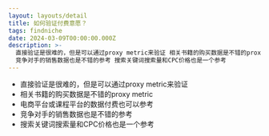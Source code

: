 ```yaml
---
layout: layouts/detail
title: 如何验证付费意愿？
tags: findniche
date: 2024-03-09T00:00:00.000Z
description: >-
  直接验证是很难的，但是可以通过proxy metric来验证 相关书籍的购买数据是不错的proxy metric 电商平台或课程平台的数据付费也可以参考
  竞争对手的销售数据也是不错的参考 搜索关键词搜索量和CPC价格也是一个参考
---
```

* 直接验证是很难的，但是可以通过proxy metric来验证
* 相关书籍的购买数据是不错的proxy metric
* 电商平台或课程平台的数据付费也可以参考
* 竞争对手的销售数据也是不错的参考
* 搜索关键词搜索量和CPC价格也是一个参考
